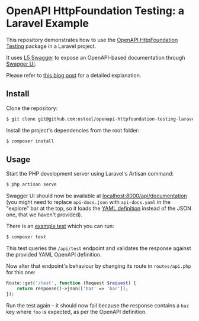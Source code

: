 # OpenAPI HttpFoundation Testing: a Laravel Example

This repository demonstrates how to use the [OpenAPI HttpFoundation Testing](https://github.com/osteel/openapi-httpfoundation-testing) package in a Laravel project.

It uses [L5 Swagger](https://github.com/DarkaOnLine/L5-Swagger) to expose an OpenAPI-based documentation through [Swagger UI](https://swagger.io/tools/swagger-ui/).

Please refer to [this blog post](https://tech.osteel.me/posts/openapi-backed-api-testing-in-php-projects-a-laravel-example "OpenAPI-backed API testing in PHP projects – a Laravel example") for a detailed explanation.

## Install

Clone the repository:

```bash
$ git clone git@github.com:osteel/openapi-httpfoundation-testing-laravel-example.git
```

Install the project's dependencies from the root folder:

```bash
$ composer install
```

## Usage

Start the PHP development server using Laravel's Artisan command:

```bash
$ php artisan serve
```

Swagger UI should now be available at [localhost:8000/api/documentation](http://localhost:8000/api/documentation) (you might need to replace `api-docs.json` with `api-docs.yaml` in the "explore" bar at the top, so it loads the [YAML definition](https://github.com/osteel/openapi-httpfoundation-testing-laravel-example/blob/basic/storage/api-docs/api-docs.yaml) instead of the JSON one, that we haven't provided).

There is an [example test](https://github.com/osteel/openapi-httpfoundation-testing-laravel-example/blob/basic/tests/ExampleTest.php) which you can run:

```bash
$ composer test
```

This test queries the `/api/test` endpoint and validates the response against the provided YAML OpenAPI definition.

Now alter that endpoint's behaviour by changing its route in `routes/api.php` for this one:

```php
Route::get('/test', function (Request $request) {
    return response()->json(['baz' => 'bar']);
});
```

Run the test again – it should now fail because the response contains a `baz` key where `foo` is expected, as per the OpenAPI definition.

